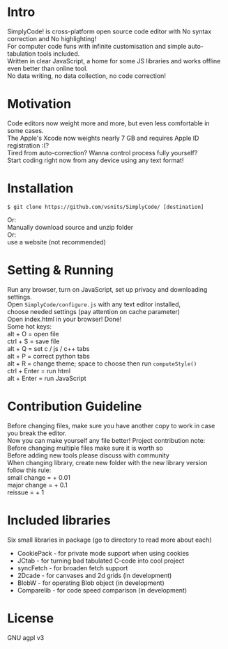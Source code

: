 

# Intro
   SimplyCode! is cross-platform open source code editor with No syntax correction and No highlighting! <br>
   For computer code funs with infinite customisation and simple auto-tabulation tools included. <br>
   Written in clear JavaScript, a home for some JS libraries and works offline even better than online tool. <br>
   No data writing, no data collection, no code correction!

# Motivation 
   Code editors now weight more and more, but even less comfortable in some cases. <br>
   The Apple's Xcode now weights nearly 7 GB and requires Apple ID registration :(? <br>
   Tired from auto-correction? Wanna control process fully yourself? <br>
   Start coding right now from any device using any text format! <br>

# Installation
   ```shell
 $ git clone https://github.com/vsnits/SimplyCode/ [destination]
 ```
  Or: <br>
   Manually download source and unzip folder <br>
  Or: <br>
   use a website (not recommended)

 # Setting & Running
  Run any browser, turn on JavaScript, set up privacy and downloading settings. <br>
  Open `SimplyCode/configure.js` with any text editor installed, <br>
  choose needed settings (pay attention on cache parameter) <br>
  Open index.html in your browser! Done! <br>
  Some hot keys: <br>
   alt + O = open file <br>
   ctrl + S = save file <br>
   alt + Q = set c / js / c++ tabs <br>
   alt + P = correct python tabs <br>
   alt + R = change theme; space to choose then run `computeStyle()` <br>
   ctrl + Enter = run html <br>
   alt + Enter = run JavaScript

 # Contribution Guideline
   Before changing files, make sure you have another copy to work in case you break the editor. <br>
   Now you can make yourself any file better! Project contribution note: <br>
   Before changing multiple files make sure it is worth so <br>
   Before adding new tools please discuss with community <br>
   When changing library, create new folder with the new library version <br>
   follow this rule: <br>
     small change = + 0.01 <br>
     major change = + 0.1 <br>
     reissue = + 1 <br>

 # Included libraries
   Six small libraries in package (go to directory to read more about each) <br>
   * CookiePack - for private mode support when using cookies 
   * JCtab - for turning bad tabulated C-code into cool project 
   * syncFetch - for broaden fetch support
   * 2Dcade - for canvases and 2d grids (in development)
   * BlobW - for operating Blob object (in development)
   * Comparelib - for code speed comparison (in development)

 # License
   GNU agpl v3
   

